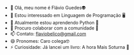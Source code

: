 - 👋 Olá, meu nome é Flávio Guedes👽
- 👀 Estou interessado em Linguagem de Programação 🖥️
- 🌱 Atualmente estou aprendendo Python 🐍
- 💞️ Procuro colaborar com a comunidade 👥
- 📫 Contato: flaviobelico@gmail.com
- 😄 Pronomes: Caro colega🤓
- ⚡ Curiosidade: Já lancei um livro: A hora Mais Soturna 📖

<!---
guedes80/guedes80 is a ✨ special ✨ repository because its `README.md` (this file) appears on your GitHub profile.
You can click the Preview link to take a look at your changes.
--->
